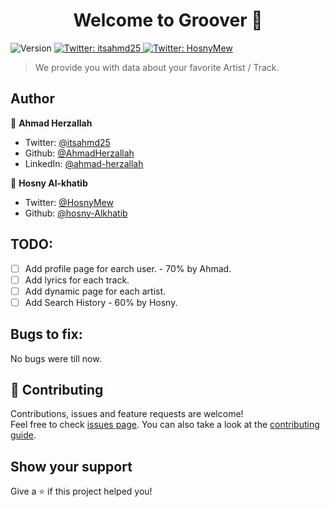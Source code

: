 <h1 align="center">Welcome to Groover 👋</h1>
<p>
  <img alt="Version" src="https://img.shields.io/badge/version-0.1.0-blue.svg?cacheSeconds=2592000" />
  <a href="https://twitter.com/itsahmd25" target="_blank">
    <img alt="Twitter: itsahmd25" src="https://img.shields.io/twitter/follow/itsahmd25.svg?style=social" />
  </a>
  <a href="https://twitter.com/HosnyMew" target="_blank">
    <img alt="Twitter: HosnyMew" src="https://img.shields.io/twitter/follow/HosnyMew.svg?style=social" />
  </a>

</p>

> We provide you with data about your favorite Artist / Track.

## Author

👤 **Ahmad Herzallah**

- Twitter: [@itsahmd25](https://twitter.com/itsahmd25)
- Github: [@AhmadHerzallah](https://github.com/AhmadHerzallah)
- LinkedIn: [@ahmad-herzallah](https://linkedin.com/in/ahmad-herzallah)

👤 **Hosny Al-khatib**

- Twitter: [@HosnyMew](https://twitter.com/HosnyMew)
- Github: [@hosny-Alkhatib](https://github.com/hosny-Alkhatib)

## TODO:

- [ ] Add profile page for earch user. - 70% by Ahmad.
- [ ] Add lyrics for each track.
- [ ] Add dynamic page for each artist.
- [ ] Add Search History - 60% by Hosny.

## Bugs to fix:

No bugs were till now.

## 🤝 Contributing

Contributions, issues and feature requests are welcome!<br />Feel free to check [issues page](https://github.com/AhmadHerzallah/groover/issues). You can also take a look at the [contributing guide](https://github.com/AhmadHerzallah/groover/blob/master/CONTRIBUTING.md).

## Show your support

Give a ⭐️ if this project helped you!

